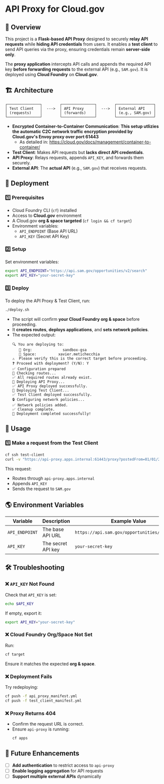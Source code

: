 # API Proxy for Cloud.gov

## 📌 Overview

This project is a **Flask-based API Proxy** designed to securely **relay API requests** while **hiding API credentials** from users. It enables a **test client** to send API queries via the proxy, ensuring credentials remain **server-side only**.

The **proxy application** intercepts API calls and appends the required API key **before forwarding requests** to the external API (e.g., `SAM.gov`). It is deployed using **Cloud Foundry** on **Cloud.gov**.

## 🏗️ Architecture

```
┌───────────────┐        ┌───────────────┐        ┌─────────────────┐
│ Test Client   │  --->  │ API Proxy     │  --->  │ External API    │
│ (requests)    │        │ (forwards)    │        │ (e.g., SAM.gov) │
└───────────────┘        └───────────────┘        └─────────────────┘
```
- **Encrypted Container-to-Container Communication**: **This setup utlizies the automatic C2C network traffic encryption provided by Cloud.gov's Envoy proxy over port 61443**
  - As detailed in: https://cloud.gov/docs/management/container-to-container/
- **Test Client**: Makes API requests but **lacks direct API credentials**.
- **API Proxy**: Relays requests, appends `API_KEY`, and forwards them securely.
- **External API**: The **actual API** (e.g., `SAM.gov`) that receives requests.

## 🚀 Deployment

### **1️⃣ Prerequisites**

- Cloud Foundry CLI (`cf`) installed
- Access to **Cloud.gov** environment
- A Cloud.gov **org & space targeted** (`cf login && cf target`)
- Environment variables:
  - `API_ENDPOINT` (Base API URL)
  - `API_KEY` (Secret API Key)

### **2️⃣ Setup**

Set environment variables:

```bash
export API_ENDPOINT="https://api.sam.gov/opportunities/v2/search"
export API_KEY="your-secret-key"
```

### **3️⃣ Deploy**

To deploy the API Proxy & Test Client, run:

```bash
./deploy.sh
```

- The script will confirm **your Cloud Foundry org & space** before proceeding.
- It **creates routes**, **deploys applications**, and **sets network policies**.
- The expected output:
  ```plaintext
  🔍 You are deploying to:
     🏢 Org:              sandbox-gsa
     📌 Space:          xavier.metichecchia
  ⚠️  Please verify this is the correct target before proceeding.
  ❓ Proceed with deployment? (Y/N): Y
  ✅ Configuration prepared
  🔄 Checking routes...
  ✅ All required routes already exist.
  🚀 Deploying API Proxy...
  ✅ API Proxy deployed successfully.
  🚀 Deploying Test Client...
  ✅ Test Client deployed successfully.
  🔒 Configuring network policies...
  ✅ Network policies added.
  ✅ Cleanup complete.
  🎉 Deployment completed successfully!
  ```

## 🔧 Usage

### **1️⃣ Make a request from the Test Client**

```bash
cf ssh test-client
curl -v "https://api-proxy.apps.internal:61443/proxy?postedFrom=01/01/2024&postedTo=01/31/2024"
```

This request:

- Routes through `api-proxy.apps.internal`
- Appends `API_KEY`
- Sends the request to `SAM.gov`

## 🌎 Environment Variables

| Variable       | Description        | Example Value                                 |
| -------------- | ------------------ | --------------------------------------------- |
| `API_ENDPOINT` | The base API URL   | `https://api.sam.gov/opportunities/v2/search` |
| `API_KEY`      | The secret API key | `your-secret-key`                             |

## 🛠️ Troubleshooting

### **❌ `API_KEY` Not Found**

Check that `API_KEY` is set:

```bash
echo $API_KEY
```

If empty, export it:

```bash
export API_KEY="your-secret-key"
```

### **❌ Cloud Foundry Org/Space Not Set**

Run:

```bash
cf target
```

Ensure it matches the expected **org & space**.

### **❌ Deployment Fails**

Try redeploying:

```bash
cf push -f api_proxy_manifest.yml
cf push -f test_client_manifest.yml
```

### **❌ Proxy Returns 404**

- Confirm the request URL is correct.
- Ensure `api-proxy` is running:
  ```bash
  cf apps
  ```

## 📌 Future Enhancements

- [ ] **Add authentication** to restrict access to `api-proxy`
- [ ] **Enable logging aggregation** for API requests
- [ ] **Support multiple external APIs** dynamically

